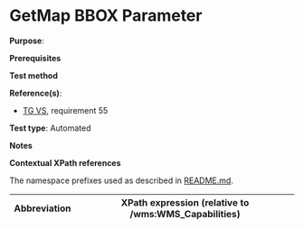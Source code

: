 # GetMap BBOX Parameter

**Purpose**: 

**Prerequisites**

**Test method**



**Reference(s)**:

* [TG VS](./README.md#ref_TG_VS), requirement 55

**Test type**: Automated

**Notes**

**Contextual XPath references**

The namespace prefixes used as described in [README.md](./README.md#namespaces).

Abbreviation                                               |  XPath expression (relative to /wms:WMS_Capabilities)
---------------------------------------------------------- | -------------------------------------------------------------------------
